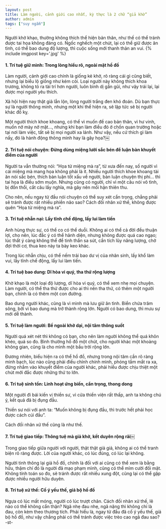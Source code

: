 ```yaml
---
layout: post
title: Làm người, cảnh giới cao nhất, kỳ thực là 2 chữ “giả khờ”
author: admin
tags: ["suy ngẫm"]
---
```

Người khờ khạo, thường không thích thể hiện bản thân, như thế có thể tránh được tai họa không đáng có. Ngốc nghếch một chút, lại có thể giữ được ân tình, có thể bao dung độ lượng, thì cuộc sống mới thanh thản an vui.
{% include imgpost key='.jpg' %}
#### 1. Trí tuệ giữ mình: Trong lòng hiểu rõ, ngoài mặt hồ đồ

Làm người, cảnh giới cao chính là giống kẻ khờ, rõ ràng cái gì cũng biết, nhưng lại biểu lộ giống như kém cỏi. Loại người này không thích khoa trương, không tỏ ra tài trí hơn người, luôn bình dị gần gũi, như vậy trái lại, lại được mọi người yêu thích.

Xã hội hiện nay thật giả lẫn lộn, lòng người trắng đen khó đoán. Dù bạn thực sự là người thông minh, nhưng một khi thể hiện ra, sẽ lập tức sẽ bị người khác đố kỵ.

Một người thích khoe khoang, có thể vì muốn đề cao bản thân, vì hư vinh, muốn nở mày nở mặt…, nhưng khi bạn làm điều đó ở chốn quan trường hoặc tại nơi làm việc, tất sẽ bị mọi người xa lánh. Như vậy, nếu cứ thích gì làm nấy, đó là hành động thông minh hay là gây họa?￼

#### 2. Trí tuệ nói chuyện: Đừng dùng miệng lưỡi sắc bén để luận bàn khuyết điểm của người

Người ta vẫn thường nói: “Họa từ miệng mà ra”, từ xưa đến nay, số người vì cái miệng mà mang họa không phải là ít. Nhiều người thích khoe khoang tài ăn nói sắc bén, thích bàn luận tốt xấu về người, bàn luận chuyện thị phi… thì tai họa là điều sớm muộn. Nhưng cũng có người, chỉ vì một câu nói vô tình, bị đồn thổi, cắt câu lấy nghĩa, mà gây nên mối hận thiên thu.

Cho nên, nếu ngay từ đầu nói chuyện có thể suy xét cẩn trọng, chẳng phải sẽ tránh được rất nhiều phiền não sao? Cách đối nhân xử thế, không được quên “Họa từ miệng mà ra”.

#### 3. Trí tuệ nhẫn nại: Lấy tĩnh chế động, lấy lui làm tiến

Anh hùng thực sự, có thể co có thể duỗi. Không ai có thể cả đời đều thuận lợi, cho nên, lúc đắc ý có thể hãnh diện, nhưng không được quá cao ngạo; lúc thất ý càng không thể để tinh thần sa sút, cần tích lũy năng lượng, chờ đợi thời cơ, thua keo này ta bày keo khác.

Trong lúc nhẫn chịu, có thể nếm trải bao dư vị của nhân sinh, lấy khổ làm vui, lấy tĩnh chế động, lấy lui làm tiến.

#### 4. Trí tuệ bao dung: Dĩ hòa vi quý, tha thứ rộng lượng

Khờ khạo là một loại độ lượng, dĩ hòa vi quý, có thể xem nhẹ mọi chuyện. Làm người, có thể tha thứ được cho ai thì nên tha thứ, có thêm một người bạn, chính là có thêm một con đường.

Bao dung người khác, cũng là vì mình mà lưu giữ ân tình. Biển chứa trăm sông, bởi vì bao dung mà trở thành rộng lớn. Người có bao dung, thì mưu sự mới dễ thành.

#### 5. Trí tuệ làm người: Bề ngoài khờ dại, nội tâm thông suốt

Người quá xét nét thì không có bạn, cho nên làm người không thể quá khôn khéo, quá so đo. Bình thường hồ đồ một chút, cho người khác một khoảng không gian, cũng là cho mình một bầu trời rộng lớn.

Đương nhiên, biểu hiện ra có thể hồ đồ, nhưng trong nội tâm cần rõ ràng minh bạch, lúc nào cũng phải điều chỉnh chính mình, phóng tầm mắt ra xa, đừng nhắm vào khuyết điểm của người khác, phải hiểu được chịu thiệt một chút mới đắc được những thứ to lớn.

#### 6. Trí tuệ sinh tồn: Linh hoạt ứng biến, cẩn trọng, thong dong

Một người đi bái kiến vị thiền sư, vì cửa thiền viện rất thấp, anh ta không chú ý, kết quả đã bị đụng đầu.

Thiền sư nói với anh ta: “Muốn không bị đụng đầu, thì trước hết phải học được cách cúi đầu”.

Cách đối nhân xử thế cũng là như thế.

#### 7. Trí tuệ giao tiếp: Thông tuệ mà giả khờ, kết duyên rộng rãi￼

Trong giao tiếp giữa người với người, thật thật giả giả, không ai có thể tranh biện rõ ràng được. Lời của người khác, có lúc đúng, có lúc lại không.

Người tinh thông lại giả hồ đồ, chính là đối với ai cũng có thể xem là bằng hữu, thậm chí đó là người đã mạo phạm mình, cũng có thể mỉm cười đối mặt. Không tính toán so đo, sẽ tránh được rất nhiều xung đột, cũng lại có thể gặp được nhiều người hữu duyên.

#### 8. Trí tuệ xử thế: Cố ý yếu thế, giả bộ hồ đồ

Ngựa có lúc mất móng, người có lúc trượt chân. Cách đối nhân xử thế, lẽ nào có thể không cẩn thận? Ngã nhẹ đau nhẹ, ngã nặng thì không chỉ là đau, còn kèm theo thương tích. Phải hiểu là, ngay từ đầu đã cố ý yếu thế, giả bộ hồ đồ, như vậy chẳng phải có thể tránh được việc trèo cao ngã đau sao?
-st-